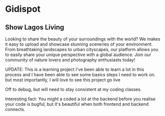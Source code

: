 # Gidispot

## Show Lagos Living

Looking to share the beauty of your surroundings with the world? We makes it easy to upload and showcase stunning sceneries of your environment. From breathtaking landscapes to urban cityscapes, our platform allows you to easily share your unique perspective with a global audience. Join our community of nature lovers and photography enthusiasts today!

UPDATE: This is a learning project
I've been able to learn a lot in this process and I have been able to see some basics steps I need to work on. but most importantly, I will love to see this project go live

Off to debug, but will need to stay consistent at my coding classes.

Interesting fact: You might a coded a lot at the backend before you realise your code is bugful, but it's beautiful when both frontend and backend connects.